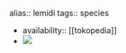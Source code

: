 alias:: lemidi
tags:: species

- availability:: [[tokopedia]]
- ![](https://peach-geographical-bat-397.mypinata.cloud/ipfs/QmNW6GWVejU65k3V5yqqZdwFk1ZjsmzwNaoU89xpxbrKFT)
